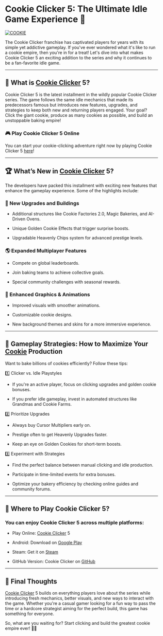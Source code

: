 # Cookie Clicker 5: The Ultimate Idle Game Experience 🍪

[![COOKIE ](https://github.com/user-attachments/assets/3a32aaae-b018-473d-bc5c-5c213c0e2e11)](https://cookieclicker.ee/)

The Cookie Clicker franchise has captivated players for years with its simple yet addictive gameplay. If you've ever wondered what it's like to run a cookie empire, then you're in for a treat! Let's dive into what makes Cookie Clicker 5 an exciting addition to the series and why it continues to be a fan-favorite idle game.

---
## 🍪 What is [Cookie Clicker](https://cookieclicker.ee/) 5?

Cookie Clicker 5 is the latest installment in the wildly popular Cookie Clicker series. The game follows the same idle mechanics that made its predecessors famous but introduces new features, upgrades, and strategies to keep both new and returning players engaged. Your goal? Click the giant cookie, produce as many cookies as possible, and build an unstoppable baking empire!

### 🎮 Play Cookie Clicker 5 Online

You can start your cookie-clicking adventure right now by playing Cookie Clicker 5 [here](https://cookieclicker.me)!

---
## 🏆 What’s New in [Cookie Clicker](https://cookieclicker.ee/) 5?

The developers have packed this installment with exciting new features that enhance the gameplay experience. Some of the highlights include:

### 🚀 New Upgrades and Buildings

- Additional structures like Cookie Factories 2.0, Magic Bakeries, and AI-Driven Ovens.

- Unique Golden Cookie Effects that trigger surprise boosts.

- Upgradable Heavenly Chips system for advanced prestige levels.

### 🌎 Expanded Multiplayer Features

- Compete on global leaderboards.

- Join baking teams to achieve collective goals.

- Special community challenges with seasonal rewards.

### 🎨 Enhanced Graphics & Animations

- Improved visuals with smoother animations.

- Customizable cookie designs.

- New background themes and skins for a more immersive experience.

---
## 🎯 Gameplay Strategies: How to Maximize Your [Cookie](https://cookieclicker.app) Production

Want to bake billions of cookies efficiently? Follow these tips:

1️⃣ Clicker vs. Idle Playstyles

- If you're an active player, focus on clicking upgrades and golden cookie bonuses.

- If you prefer idle gameplay, invest in automated structures like Grandmas and Cookie Farms.

2️⃣ Prioritize Upgrades

- Always buy Cursor Multipliers early on.

- Prestige often to get Heavenly Upgrades faster.

- Keep an eye on Golden Cookies for short-term boosts.

3️⃣ Experiment with Strategies

- Find the perfect balance between manual clicking and idle production.

- Participate in time-limited events for extra bonuses.

- Optimize your bakery efficiency by checking online guides and community forums.

---
## 🔗 Where to Play Cookie Clicker 5?

### You can enjoy Cookie Clicker 5 across multiple platforms:

- Play Online: [Cookie Clicker](https://cookieclicker.ee/) 5

- Android: Download on [Google Play](https://play.google.com/store/apps/details?id=org.dashnet.cookieclicker&hl=en)

- Steam: Get it on [Steam](https://store.steampowered.com/app/1454400/Cookie_Clicker/)

- GitHub Version: Cookie Clicker on [GitHub](https://cookieclickernew.github.io)

---
## 🎉 Final Thoughts

[Cookie Clicker](https://cookieclicker.app) 5 builds on everything players love about the series while introducing fresh mechanics, better visuals, and new ways to interact with the game. Whether you're a casual gamer looking for a fun way to pass the time or a hardcore strategist aiming for the perfect build, this game has something for everyone.

So, what are you waiting for? Start clicking and build the greatest cookie empire ever! 🍪🔥
